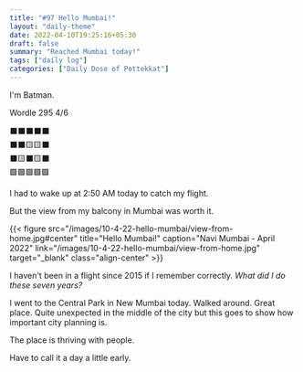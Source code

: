 ```yaml
---
title: "#97 Hello Mumbai!"
layout: "daily-theme"
date: 2022-04-10T19:25:16+05:30
draft: false
summary: "Reached Mumbai today!"
tags: ["daily log"]
categories: ["Daily Dose of Pottekkat"]
---
```


I'm Batman.

Wordle 295 4/6

⬛⬛⬛⬛⬛\
⬛⬛🟨🟨⬛\
⬛🟨⬛🟨⬛\
🟩🟩🟩🟩🟩

I had to wake up at 2:50 AM today to catch my flight.

But the view from my balcony in Mumbai was worth it.

{{< figure src="/images/10-4-22-hello-mumbai/view-from-home.jpg#center" title="Hello Mumbai!" caption="Navi Mumbai - April 2022" link="/images/10-4-22-hello-mumbai/view-from-home.jpg" target="_blank" class="align-center" >}}

I haven't been in a flight since 2015 if I remember correctly. _What did I do these seven years?_

I went to the Central Park in New Mumbai today. Walked around. Great place. Quite unexpected in the middle of the city but this goes to show how important city planning is.

The place is thriving with people.

Have to call it a day a little early.
